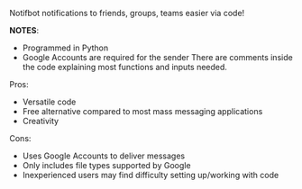 Notifbot notifications to friends, groups, teams easier via code!

**NOTES**:
- Programmed in Python
- Google Accounts are required for the sender
There are comments inside the code explaining most functions and inputs needed.

Pros:
- Versatile code
- Free alternative compared to most mass messaging applications
- Creativity

Cons:
- Uses Google Accounts to deliver messages
- Only includes file types supported by Google
- Inexperienced users may find difficulty setting up/working with code

